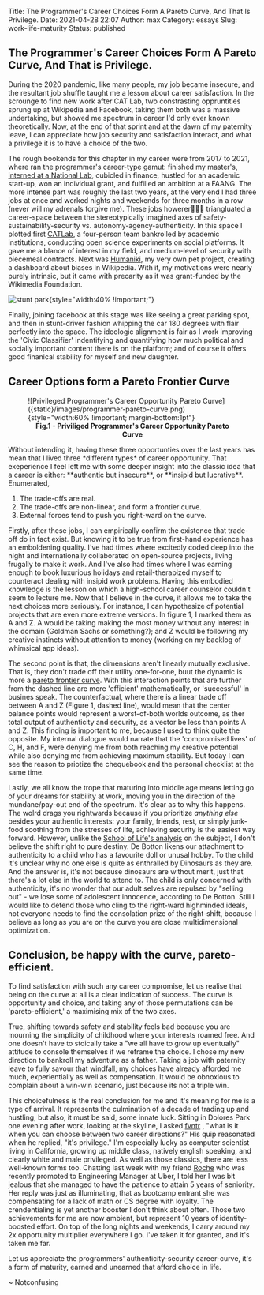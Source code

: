 Title: The Programmer's Career Choices Form A Pareto Curve, And That Is Privilege.
Date: 2021-04-28 22:07
Author: max
Category: essays
Slug: work-life-maturity
Status: published

## The Programmer's Career Choices Form A Pareto Curve, And That is Privilege.

During the 2020 pandemic, like many people, my job became insecure, and the resultant job shuffle taught me a lesson about career satisfaction. In the scrounge to find new work after CAT Lab, two constrasting oppruntities sprung up at Wikipedia and Facebook, taking them both was a massive undertaking, but showed me spectrum in career I'd only ever known theoretically. Now, at the end of that sprint and at the dawn of my paternity leave, I can appreciate how job security and satisfaction interact, and what a privilege it is to have a choice of the two.

The rough bookends for this chapter in my career were from 2017 to 2021, where ran the programmer's career-type gamut: finished my master's, [interned at a National Lab](https://notconfusing.com/llnl17.html), cubicled in finance, hustled for an academic start-up, won an individual grant, and fulfilled an ambition at a FAANG.  The more intense part was roughly the last two years, at the very end I had three jobs at once and worked nights and weekends for three months in a row (never will my adrenals forgive me). These jobs howerer triangluated a career-space between the stereotypically imagined axes of safety-sustainability-security vs. autonomy-agency-authenticity. In this space I plotted first [CATLab](http://citizensandtech.org/), a four-person team bankrolled by academic institutions, conducting open science experiments on social platforms. It gave me a blance of interest in my field, and medium-level of security with piecemeal contracts. Next was [Humaniki](http://humanikidata.org/), my very own pet project, creating a dashboard about biases in Wikipedia. With it, my motivations were nearly purely intrinsic, but it came with precarity as it was grant-funded by the Wikimedia Foundation. 

![stunt park]({static}/images/stuntpark2.gif){style="width:40% !important;"}

Finally, joining facebook at this stage was like seeing a great parking spot, and then in stunt-driver fashion whipping the car 180 degrees with flair perfectly into the space. The ideologic alignment is fair as I work improving the 'Civic Classifier' indentifying and quantifying how much political and socially important content there is on the platform; and of course it offers good finanical stability for myself and new daughter. 



## Career Options form a Pareto Frontier Curve
<figure>
![Privileged Programmer's Career Opportunity Pareto Curve]({static}/images/programmer-pareto-curve.png){style="width:60% !important; margin-bottom:1pt"}
<figcaption style="text-align: center;margin-bottom:5pt"><b>Fig.1 - Priviliged Programmer's Career Opportunity Pareto Curve</b></figcaption></figure>
Without intending it, having these three opportunties over the last years has mean that I lived three *different types* of career opportunity. That exeperience I feel left me with some deeper insight into the classic idea that a career is either: **authentic but insecure**, or **insipid but lucrative**. Enumerated,

1. The trade-offs are real.
2. The trade-offs are non-linear, and form a frontier curve.
3. External forces tend to push you right-ward on the curve.

Firstly, after these jobs, I can empirically confirm the existence that trade-off do in fact exist. But knowing it to be true from first-hand experience has an emboldening quality. I've had times where excitedly coded deep into the night and internationally collaborated on open-source projects, living frugally to make it work. And I've also had times where I was earning enough to book luxurious holidays and retail-therapized myself to counteract dealing with insipid work problems. Having this embodied knowledge is the lesson on which a high-school career counselor couldn't seem to lecture me. Now that I believe in the curve, it allows me to take the next choices more seriously. For instance, I can hypothesize of potential projects that are even more extreme versions. In figure 1, I marked them as A and Z. A would be taking making the most money without any interest in the domain (Goldman Sachs or something?); and Z would be following my creative instincts without attention to money (working on my backlog of whimsical app ideas). 

The second point is that, the dimensions aren't linearly mutually exclusive. That is, they don't trade off their utility one-for-one, buut the dynamic is more a [pareto frontier curve](https://en.wikipedia.org/wiki/Pareto_efficiency). With this interaction points that are further from the dashed line are more 'efficient' mathematically, or 'successful' in busines speak. The counterfactual, where there is a linear trade off between A and Z (Figure 1, dashed line), would mean that the center balance points would represent a worst-of-both worlds outcome, as ther total output of authenticity and security, as a vector be less than points A and Z. This finding is important to me, because I used to think quite the opposite. My internal dialogue would narrate that the 'compromised lives' of C, H, and F, were denying me from both reaching my creative potential while also denying me from achieving maximum stability. But today I can see the reason to priotize the chequebook and the personal checklist at the same time. 

Lastly, we all know the trope that maturing into middle age means letting go of your dreams for stability at work, moving you in the direction of the mundane/pay-out end of the spectrum. It's clear as to why this happens. The wolrd drags you rightwards because if you prioritize *anything else* besides your authentic interests: your family, friends, rest, or simply junk-food soothing from the stresses of life, achieving security is the easiest way forward. However, unlike the [School of Life's analysis](https://www.youtube.com/watch?v=2QH50U91oJ0) on the subject, I don't believe the shift right to pure destiny. De Botton likens our attachment to authenticity to a child who has a favourite doll or unusal hobby. To the child it's unclear why no one else is quite as enthralled by Dinosaurs as they are. And the answer is, it's not because dinosaurs are without merit, just that there's a lot else in the world to attend to. The child is only concerned with authenticity, it's no wonder that our adult selves are repulsed by "selling out" - we lose some of adolescent innocence, according to De Botton.  Still I would like to defend those who cling to the right-ward highminded ideals, not everyone needs to find the consolation prize of the right-shift, because I believe as long as you are on the curve you are close multidimensional optimization. 



## Conclusion, be happy with the curve, pareto-efficient.

To find satisfaction with such any career compromise, let us realise that being on the curve at all is a clear indication of success. The curve is opportunity and choice, and taking any of those permutations can be 'pareto-efficient,' a maximising mix of the two axes. 

True, shifting towards safety and stability feels bad because you are mourning the simplicity of childhood where your interests roamed free. And one doesn't have to stoically take a "we all have to grow up eventually" attitude to console themselves if we reframe the choice. I chose my new direction to bankroll my adventure as a father. Taking a job with paternity leave to fully savour that windfall, my choices have already afforded me much, experientially as well as compensation. It would be obnoxious to complain about a win-win scenario, just because its not a triple win. 

This choicefulness is the real conclusion for me and it's meaning for me is a type of arrival. It represents the culmination of a decade of trading up and hustling, but also, it must be said, some innate luck. Sitting in Dolores Park one evening after work, looking at the skyline, I asked [fvntr](https://twitter.com/fvntr) , "what is it when you can choose between two career directions?" His quip reasonated when he replied, "it's privilege." I'm especially lucky as computer scientist living in California, growing up middle class, natively english speaking, and clearly white and male privileged. As well as those classics, there are less well-known forms too. Chatting last week with my friend [Roche](https://www.linkedin.com/in/rochejanken/) who was recently promoted to Engineering Manager at Uber, I told her I was bit jealous that she managed to have the patience to attain 5 years of seniority. Her reply was just as illuminating, that as bootcamp entrant she was compensating for a lack of math or CS degree with loyalty. The crendentialing is yet another booster I don't think about often. Those two achievements for me are now ambient, but represent 10 years of identity-boosted effort.  On top of the long nights and weekends, I carry around my 2x opportunity multiplier everywhere I go. I've taken it for granted, and it's taken me far.

Let us appreciate the programmers' authenticity-security career-curve, it's a form of maturity, earned and unearned that afford choice in life.

~ Notconfusing